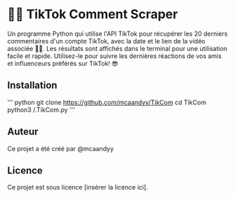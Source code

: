 # 📱💬 TikTok Comment Scraper

Un programme Python qui utilise l'API TikTok pour récupérer les 20 derniers commentaires d'un compte TikTok, avec la date et le lien de la vidéo associée 📅🔗. Les résultats sont affichés dans le terminal pour une utilisation facile et rapide. Utilisez-le pour suivre les dernières réactions de vos amis et influenceurs préférés sur TikTok! 😎

## Installation

'''
python
git clone https://github.com/mcaandyy/TikCom
cd TikCom
python3 /.TikCom.py
'''

## Auteur

Ce projet a été créé par @mcaandyy

## Licence

Ce projet est sous licence [insérer la licence ici].


   
